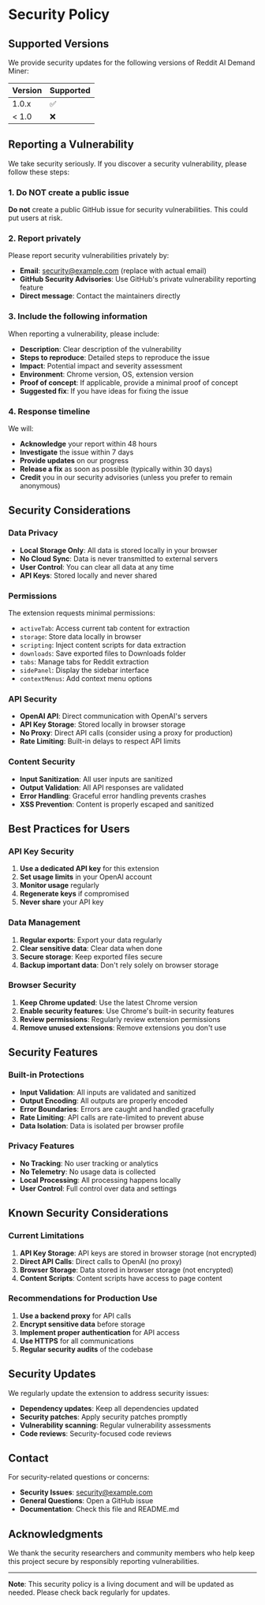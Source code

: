 # Security Policy

## Supported Versions

We provide security updates for the following versions of Reddit AI Demand Miner:

| Version | Supported          |
| ------- | ------------------ |
| 1.0.x   | :white_check_mark: |
| < 1.0   | :x:                |

## Reporting a Vulnerability

We take security seriously. If you discover a security vulnerability, please follow these steps:

### 1. Do NOT create a public issue

**Do not** create a public GitHub issue for security vulnerabilities. This could put users at risk.

### 2. Report privately

Please report security vulnerabilities privately by:

- **Email**: [security@example.com](mailto:security@example.com) (replace with actual email)
- **GitHub Security Advisories**: Use GitHub's private vulnerability reporting feature
- **Direct message**: Contact the maintainers directly

### 3. Include the following information

When reporting a vulnerability, please include:

- **Description**: Clear description of the vulnerability
- **Steps to reproduce**: Detailed steps to reproduce the issue
- **Impact**: Potential impact and severity assessment
- **Environment**: Chrome version, OS, extension version
- **Proof of concept**: If applicable, provide a minimal proof of concept
- **Suggested fix**: If you have ideas for fixing the issue

### 4. Response timeline

We will:

- **Acknowledge** your report within 48 hours
- **Investigate** the issue within 7 days
- **Provide updates** on our progress
- **Release a fix** as soon as possible (typically within 30 days)
- **Credit** you in our security advisories (unless you prefer to remain anonymous)

## Security Considerations

### Data Privacy

- **Local Storage Only**: All data is stored locally in your browser
- **No Cloud Sync**: Data is never transmitted to external servers
- **User Control**: You can clear all data at any time
- **API Keys**: Stored locally and never shared

### Permissions

The extension requests minimal permissions:

- `activeTab`: Access current tab content for extraction
- `storage`: Store data locally in browser
- `scripting`: Inject content scripts for data extraction
- `downloads`: Save exported files to Downloads folder
- `tabs`: Manage tabs for Reddit extraction
- `sidePanel`: Display the sidebar interface
- `contextMenus`: Add context menu options

### API Security

- **OpenAI API**: Direct communication with OpenAI's servers
- **API Key Storage**: Stored locally in browser storage
- **No Proxy**: Direct API calls (consider using a proxy for production)
- **Rate Limiting**: Built-in delays to respect API limits

### Content Security

- **Input Sanitization**: All user inputs are sanitized
- **Output Validation**: All API responses are validated
- **Error Handling**: Graceful error handling prevents crashes
- **XSS Prevention**: Content is properly escaped and sanitized

## Best Practices for Users

### API Key Security

1. **Use a dedicated API key** for this extension
2. **Set usage limits** in your OpenAI account
3. **Monitor usage** regularly
4. **Regenerate keys** if compromised
5. **Never share** your API key

### Data Management

1. **Regular exports**: Export your data regularly
2. **Clear sensitive data**: Clear data when done
3. **Secure storage**: Keep exported files secure
4. **Backup important data**: Don't rely solely on browser storage

### Browser Security

1. **Keep Chrome updated**: Use the latest Chrome version
2. **Enable security features**: Use Chrome's built-in security features
3. **Review permissions**: Regularly review extension permissions
4. **Remove unused extensions**: Remove extensions you don't use

## Security Features

### Built-in Protections

- **Input Validation**: All inputs are validated and sanitized
- **Output Encoding**: All outputs are properly encoded
- **Error Boundaries**: Errors are caught and handled gracefully
- **Rate Limiting**: API calls are rate-limited to prevent abuse
- **Data Isolation**: Data is isolated per browser profile

### Privacy Features

- **No Tracking**: No user tracking or analytics
- **No Telemetry**: No usage data is collected
- **Local Processing**: All processing happens locally
- **User Control**: Full control over data and settings

## Known Security Considerations

### Current Limitations

1. **API Key Storage**: API keys are stored in browser storage (not encrypted)
2. **Direct API Calls**: Direct calls to OpenAI (no proxy)
3. **Browser Storage**: Data stored in browser storage (not encrypted)
4. **Content Scripts**: Content scripts have access to page content

### Recommendations for Production Use

1. **Use a backend proxy** for API calls
2. **Encrypt sensitive data** before storage
3. **Implement proper authentication** for API access
4. **Use HTTPS** for all communications
5. **Regular security audits** of the codebase

## Security Updates

We regularly update the extension to address security issues:

- **Dependency updates**: Keep all dependencies updated
- **Security patches**: Apply security patches promptly
- **Vulnerability scanning**: Regular vulnerability assessments
- **Code reviews**: Security-focused code reviews

## Contact

For security-related questions or concerns:

- **Security Issues**: [security@example.com](mailto:security@example.com)
- **General Questions**: Open a GitHub issue
- **Documentation**: Check this file and README.md

## Acknowledgments

We thank the security researchers and community members who help keep this project secure by responsibly reporting vulnerabilities.

---

**Note**: This security policy is a living document and will be updated as needed. Please check back regularly for updates.

